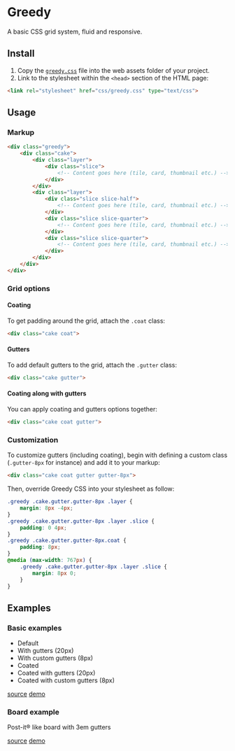 # Greedy

A basic CSS grid system, fluid and responsive.

## Install

1. Copy the [`greedy.css`](https://github.com/davidloubere/greedy/blob/master/greedy.css) file into the web assets folder of your project.
2. Link to the stylesheet within the `<head>` section of the HTML page:

```html
<link rel="stylesheet" href="css/greedy.css" type="text/css">
```

## Usage

### Markup

```html
<div class="greedy">
    <div class="cake">
        <div class="layer">
            <div class="slice">
                <!-- Content goes here (tile, card, thumbnail etc.) -->
            </div>
        </div>
        <div class="layer">
            <div class="slice slice-half">
                <!-- Content goes here (tile, card, thumbnail etc.) -->
            </div>
            <div class="slice slice-quarter">
                <!-- Content goes here (tile, card, thumbnail etc.) -->
            </div>
            <div class="slice slice-quarter">
                <!-- Content goes here (tile, card, thumbnail etc.) -->
            </div>
        </div>
    </div>
</div>
```

### Grid options

#### Coating

To get padding around the grid, attach the `.coat` class:
```html
<div class="cake coat">
```

#### Gutters

To add default gutters to the grid, attach the `.gutter` class:
```html
<div class="cake gutter">
```

#### Coating along with gutters

You can apply coating and gutters options together:
```html
<div class="cake coat gutter">
```

### Customization

To customize gutters (including coating), begin with defining a custom class (`.gutter-8px` for instance) and add it to your markup:
```html
<div class="cake coat gutter gutter-8px">
```
Then, override Greedy CSS into your stylesheet as follow:
```css
.greedy .cake.gutter.gutter-8px .layer {
    margin: 8px -4px;
}
.greedy .cake.gutter.gutter-8px .layer .slice {
    padding: 0 4px;
}
.greedy .cake.gutter.gutter-8px.coat {
    padding: 8px;
}
@media (max-width: 767px) {
    .greedy .cake.gutter.gutter-8px .layer .slice {
        margin: 8px 0;
    }
}
```

## Examples

### Basic examples

- Default
- With gutters (20px)
- With custom gutters (8px)
- Coated
- Coated with gutters (20px)
- Coated with custom gutters (8px)

[source](https://github.com/davidloubere/greedy/blob/master/docs/examples/basic/index.html)
[demo](https://cdn.rawgit.com/davidloubere/greedy/d4f4c4c8/docs/examples/basic/index.html)

### Board example

Post-it® like board with 3em gutters

[source](https://github.com/davidloubere/greedy/blob/master/docs/examples/board/index.html)
[demo](https://cdn.rawgit.com/davidloubere/greedy/d4f4c4c8/docs/examples/board/index.html)
